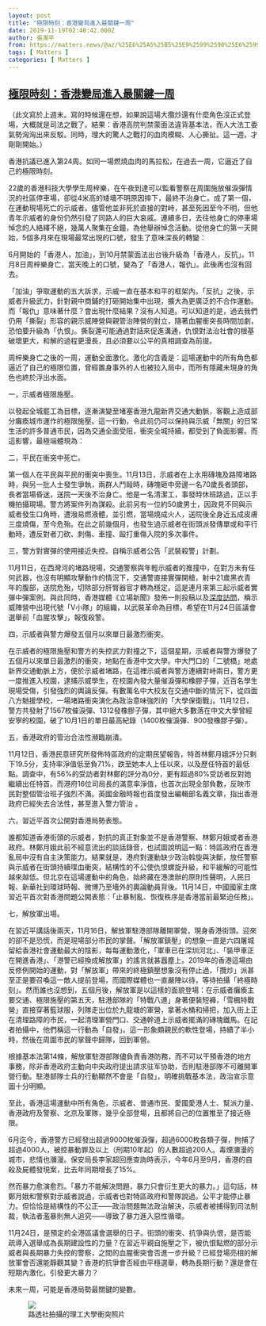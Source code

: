 ```yaml
---
layout: post
title: "極限時刻：香港變局進入最關鍵一周"
date: 2019-11-19T02:40:42.000Z
author: 張潔平
from: https://matters.news/@az/%25E6%25A5%25B5%25E9%2599%2590%25E6%2599%2582%25E5%2588%25BB-%25E9%25A6%2599%25E6%25B8%25AF%25E8%25AE%258A%25E5%25B1%2580%25E9%2580%25B2%25E5%2585%25A5%25E6%259C%2580%25E9%2597%259C%25E9%258D%25B5%25E4%25B8%2580%25E5%2591%25A8-zdpuAyxmQ6R1QzAwwJYHtBwQnJJZxddoULV3EajHDKiom8mWU
tags: [ Matters ]
categories: [ Matters ]
---
```

<!--1574131242000-->
[極限時刻：香港變局進入最關鍵一周](https://matters.news/@az/%25E6%25A5%25B5%25E9%2599%2590%25E6%2599%2582%25E5%2588%25BB-%25E9%25A6%2599%25E6%25B8%25AF%25E8%25AE%258A%25E5%25B1%2580%25E9%2580%25B2%25E5%2585%25A5%25E6%259C%2580%25E9%2597%259C%25E9%258D%25B5%25E4%25B8%2580%25E5%2591%25A8-zdpuAyxmQ6R1QzAwwJYHtBwQnJJZxddoULV3EajHDKiom8mWU)
------

<div>
<p>（此文寫於上週末。寫的時候還在想，如果說這場大攬炒還有什麼角色沒正式登場，大概就是司法之戰了。結果：香港高院判禁蒙面法違背基本法，而人大法工委氣勢洶洶出來反駁。同時，理大的驚人之戰打的血肉模糊、人心撕扯。這一週，才剛剛開始。）</p><p>香港抗議已進入第24周。如同一場燃燒血肉的馬拉松，在過去一周，它逼近了自己的極限時刻。</p><p>22歲的香港科技大學學生周梓樂，在午夜到達可以監看警察在周圍施放催淚彈情況的社區停車場，卻從4米高的矮墻不明原因摔下，最終不治身亡。成了第一個，在運動現場死亡的示威者。儘管他並非死於直接的對峙，甚至死因至今不明，但他青年示威者的身份仍然引發了同路人的巨大哀戚。連續多日，去往他身亡的停車場悼念的人絡繹不絕，幾萬人聚集在金鐘，為他舉辦悼念活動。從他身亡的第一天開始，5個多月來在現場最常出現的口號，發生了意味深長的轉變：</p><p>6月開始的「香港人，加油」，到10月禁蒙面法出台後升級為「香港人，反抗」。11月8日周梓樂身亡，當天晚上的口號，變為了「香港人，報仇」。此後再也沒有回去。</p><p>「加油」爭取運動的五大訴求，示威一直在基本和平的框架內。「反抗」之後，示威者升級武力，針對親中商鋪的打砸開始集中出現，擴大為更廣泛的不合作運動。而「報仇」意味著什麼？會出現什麼結果？沒有人知道。可以知道的是，過去我們仍用「撕裂」形容的親示威陣營與親管治陣營的對立，隨著血腥衝突長時間加劇，恐怕要升級為「仇恨」。撕裂還可能通過對話來促進溝通，仇恨對法治社會的根基破壞更大，和解的過程更漫長，且必須要以公平的真相調查為前提。</p><p>周梓樂身亡之後的一周，運動全面激化。激化的含義是：這場運動中的所有角色都逼近了自己的極限位置，曾經置身事外的人也被拉入局中，而所有隱藏未現身的角色也終於浮出水面。</p><p>一，示威者極限施壓。</p><p>以發起全城罷工為目標，逐漸演變至堵塞香港九龍新界交通大動脈，客觀上造成部分癱瘓城市運作的極限施壓。這一行動，令此前仍可以保持與示威「無關」的日常生活的許多普通市民，因為交通全面受阻，衝突全城持續，都受到了負面影響。而這影響，最極端體現為：</p><p>二，平民在衝突中死亡。</p><p>第一個人在平民與平民的衝突中喪生。11月13日，示威者在上水用磚塊及路障堵路時，與另一批人士發生爭執，兩群人鬥毆時，磚塊砸中旁邊一名70歲長者頭部，長者當場昏迷，送院一天後不治身亡。他是一名清潔工，事發時休班路過，正以手機拍攝現場。警方將案件列為謀殺。此前另有一位約50歲男士，因政見不同與示威者發生口角時，遭潑易燃液體，並引燃，當場燒成火人，送院後全身近五成皮膚三度燒傷，至今危殆。在此之前幾個月，也發生過示威者在街頭派發傳單或和平行動時，遭反對者刀砍、刺傷、車撞、毆打重傷入院的多次事件。</p><p>三，警方對實彈的使用接近失控。自稱示威者公告「武裝殺警」計劃。</p><p>11月11日，在西灣河的堵路現場，交通警察與年輕示威者的推撞中，在對方未有任何武器，也沒有明顯攻擊動作的情況下，交通警直接實彈開槍，射中21歲黑衣青年的腹部，送院危殆，切除部分肝腎器官才轉為穩定。這是連月來第三起示威者實彈中彈案例。與此同時，香港媒體《立場新聞》發佈一則投稿以及<a href="https://www.thestandnews.com/politics/%E6%9A%B4%E5%8A%9B%E9%82%8A%E7%B7%A3-1-%E5%B8%AB%E6%B3%95%E5%8C%97%E6%84%9B%E5%85%B1%E5%92%8C%E8%BB%8D-%E9%A0%90%E5%91%8A%E5%8D%80%E9%81%B8%E5%89%8D%E4%BC%8F%E6%93%8A%E8%AD%A6%E5%93%A1-%E5%89%8D%E7%B7%9A-v-%E5%B0%8F%E9%9A%8A-%E7%9A%84%E6%AD%A6%E8%A3%9D%E6%83%B3%E5%83%8F/?fbclid=IwAR2ufjtK1DE89pE7fOngPo0KOThcpH67jYMGzo17B87ZNEtr1w7frP-dx_o" target="_blank">深度訪問</a>，稱示威陣營中出現代號「V小隊」的組織，以武裝革命為目標，希望在11月24日區議會選舉前「血腥攻擊」，報復殺警。</p><p>四，示威者與警方爆發五個月以來單日最激烈衝突。</p><p>在示威者的極限施壓和警方的失控武力對撞之下，這個星期，示威者與警方爆發了五個月以來單日最激烈的衝突，地點在香港中文大學。中大門口的「二號橋」地處新界交通動脈上方，便於示威者堵路，在這裡示威者與警方連續對峙兩日，警方更一度推進入校園，逮捕示威學生，在校園內發大量催淚彈和橡膠子彈，近百名學生現場受傷，引發強烈的輿論反彈。有數萬名中大校友在交通中斷的情況下，從四面八方馳援學校，一場堵路衝突演化為政治意味強烈的「大學保衛戰」。11月12日，警方共發射了1567枚催淚彈、1312發橡膠子彈，其中絕大多數落在中文大學曾經安寧的校園，破了10月1日的單日最高紀錄（1400枚催淚彈、900發橡膠子彈）。</p><p>五，香港政府的管治合法性瀕臨崩潰。</p><p>11月12日，香港民意研究所發佈特區政府的定期民望報告，特首林鄭月娥評分只剩下19.5分，支持率淨值低至負71%，跌至她本人上任以來，以及歷任特首的最低點。調查中，有56%的受訪者對林鄭的評分為0分，更有超過80%受訪者反對她繼續出任特首。而港府16位司局長的滿意率淨值，也首次出現全部負數，反映市民對整個管治班子強烈不滿。英國金融時報也首度發出編輯部名義文章，指出香港政府已經失去合法性，甚至進入警力管治 。</p><p>六，習近平首次公開對香港局勢表態。</p><p>誰都知道香港街頭的示威者，對抗的真正對象並不是香港警察、林鄭月娥或者香港政府。林鄭月娥此前不經意流出的談話錄音，也試圖說明這一點：特區政府在香港亂局中沒有自主決策能力。結果就是，港府對運動缺少政治斡旋與決斷，放任警察與示威者在街頭持續喋血衝突，結構性的不公使仇恨螺旋升級，和平緩解的可能性越來越低。但北京在這場運動中的角色，始終藏在港澳辦的原則性聲明，人民日報、新華社到環球時報、微博乃至墻外的輿論動員背後。11月14日，中國國家主席習近平首次對香港問題公開表態：「止暴制亂、恢復秩序是香港當前最緊迫任務」。</p><p>七，解放軍出場。</p><p>在習近平講話後兩天，11月16日，解放軍駐港部隊離開軍營，現身香港街頭。迎來的卻不是恐慌，而是現場部分市民的掌聲。「解放軍鎮壓」的想象一直是六四屠城留給香港社會運動最大的陰影，每每運動激化，「軍車已在深圳河北」、「裝甲車正在開進香港」、「港警已經換成解放軍」的謠言就甚囂塵上。2019年的香港這場由反修例開始的運動，對「解放軍」帶來的終極鎮壓想象沒有停止過，「攬炒」派甚至正是要召喚這一敵人提前登場，而國際媒體也一直嚴陣以待，等待拍攝「終極時刻」。然而誰也沒想到，五個月後，解放軍是以這樣的面貌登場：在示威者癱瘓主要交通、極限施壓的第五天，駐港部隊的「特戰八連」身著便裝短褲，「雪楓特戰營」直接穿著籃球服，列隊走出位於九龍塘的軍營，拿著水桶和掃把，加入街上正在清理路障的市民，一起清理軍營門口、交通幹道上示威者擺滿的磚塊鐵馬。在記者拍攝中，他們稱這一行動為「自發」。這一形象頗親民的軟性登場，持續了半小時，然後在周圍市民的掌聲中歸隊，回到軍營。</p><p>根據基本法第14條，解放軍駐港部隊儘負責香港防務，而不可以干預香港的地方事務，除非香港政府主動向中央政府提出請求驻军协助，否則駐港部隊不可離開軍營行動。駐港部隊士兵的行動顯然不會是「自發」，明確挑戰基本法，政治宣示意圖十分明顯。</p><p>至此，香港這場運動中所有角色，示威者、普通市民、愛國愛港人士、幫派力量、香港政府及警察、北京及軍隊，幾乎全部登場，且都將自己的位置推至了接近極限。</p><p>6月迄今，香港警方已經發出超過9000枚催淚彈，超過6000枚各類子彈，拘捕了超過4000人，被控暴動罪及以上（刑期10年起）的人數超過200人。毒煙瀰漫的城市，悲情也瀰漫。保安局長李家超回應查詢時表示，今年6月至9月，香港的自殺及屍體發現案，比去年同期增長了15%。</p><p>然而暴力愈演愈烈。「暴力不能解決問題，暴力只會衍生更大的暴力。」這句話，林鄭月娥和警察對示威者說過，示威者也對特區政府和警隊說過。公平才能停止暴力。但恰恰是結構性的不公正——政治問題無法政治解決，示威者被捕得到司法制裁，執法者濫暴則無人追究——導致了暴力進入惡性循環。</p><p>11月24日，是預定的全港區議會選舉的日子。街頭的衝突、抗爭與仇恨，是否能疏導入選舉成為長期建設性的力量？在習近平親自施壓之下，被仇恨點燃的部分示威者與長期暴力失控的警察，之間的血腥衝突會否進一步升級？已經登場亮相的解放軍會否還能靜觀其變？香港的抗爭會否經由平穩選舉，轉為長期行動？還是會在短期內激化，引發更大暴力？</p><p>未來一周，可能是香港局勢最關鍵的變數。</p><figure class="image">      <picture>        <source type="image/webp" media="(min-width: 768px)" srcset="https://assets.matters.news/processed/1080w/embed/3d215d60-7a37-4fa2-9f86-487af2618518.webp" onerror="this.srcset='https://assets.matters.news/embed/3d215d60-7a37-4fa2-9f86-487af2618518.jpeg'">        <source media="(min-width: 768px)" srcset="https://assets.matters.news/processed/1080w/embed/3d215d60-7a37-4fa2-9f86-487af2618518.jpeg" onerror="this.srcset='https://assets.matters.news/embed/3d215d60-7a37-4fa2-9f86-487af2618518.jpeg'">        <source type="image/webp" srcset="https://assets.matters.news/processed/540w/embed/3d215d60-7a37-4fa2-9f86-487af2618518.webp">        <img src="https://assets.matters.news/embed/3d215d60-7a37-4fa2-9f86-487af2618518.jpeg" srcset="https://assets.matters.news/processed/540w/embed/3d215d60-7a37-4fa2-9f86-487af2618518.jpeg" loading="lazy" referrerpolicy="no-referrer">      </picture>    <figcaption><span>路透社拍攝的理工大學衝突照片</span></figcaption></figure>
</div>
